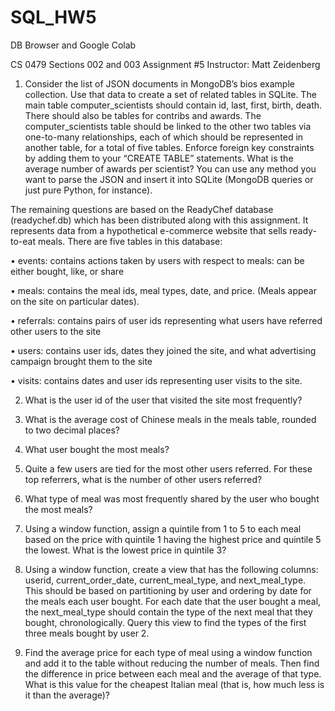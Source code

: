 # SQL_HW5
DB Browser and Google Colab

CS 0479 Sections 002 and 003
Assignment #5
Instructor: Matt Zeidenberg


1. Consider the list of JSON documents in MongoDB’s bios example collection. Use that data to create a set of related tables in SQLite. The main table computer_scientists should contain id, last, first, birth, death. There should also be tables for contribs and awards. The computer_scientists table should be linked to the other two tables via one-to-many relationships, each of which should be represented in another table, for a total of five tables. Enforce foreign key constraints by adding them to your “CREATE TABLE” statements. What is the average number of awards per scientist? You can use any method you want to parse the JSON and insert it into SQLite (MongoDB queries or just pure Python, for instance).


The remaining questions are based on the ReadyChef database (readychef.db) which has been distributed along with this assignment. It represents data from a hypothetical e-commerce website that sells ready-to-eat meals. There are five tables in this database:

• events: contains actions taken by users with respect to meals: can be either bought, like, or share

• meals: contains the meal ids, meal types, date, and price. (Meals appear on the site on particular dates).

• referrals: contains pairs of user ids representing what users have referred other users to the site

• users: contains user ids, dates they joined the site, and what advertising campaign brought them to the site

• visits: contains dates and user ids representing user visits to the site.

2. What is the user id of the user that visited the site most frequently?

3. What is the average cost of Chinese meals in the meals table, rounded to two decimal places?

4. What user bought the most meals?

5. Quite a few users are tied for the most other users referred. For these top referrers, what is the number of other users referred?

6. What type of meal was most frequently shared by the user who bought the most meals?

7. Using a window function, assign a quintile from 1 to 5 to each meal based on the price with quintile 1 having the highest price and quintile 5 the lowest. What is the lowest price in quintile 3?

8. Using a window function, create a view that has the following columns: userid, current_order_date, current_meal_type, and next_meal_type. This should be based on partitioning by user and ordering by date for the meals each user bought. For each date that the user bought a meal, the next_meal_type should contain the type of the next meal that they bought, chronologically. Query this view to find the types of the first three meals bought by user 2.

9. Find the average price for each type of meal using a window function and add it to the table without reducing the number of meals. Then find the difference in price between each meal and the average of that type. What is this value for the cheapest Italian meal (that is, how much less is it than the average)?

